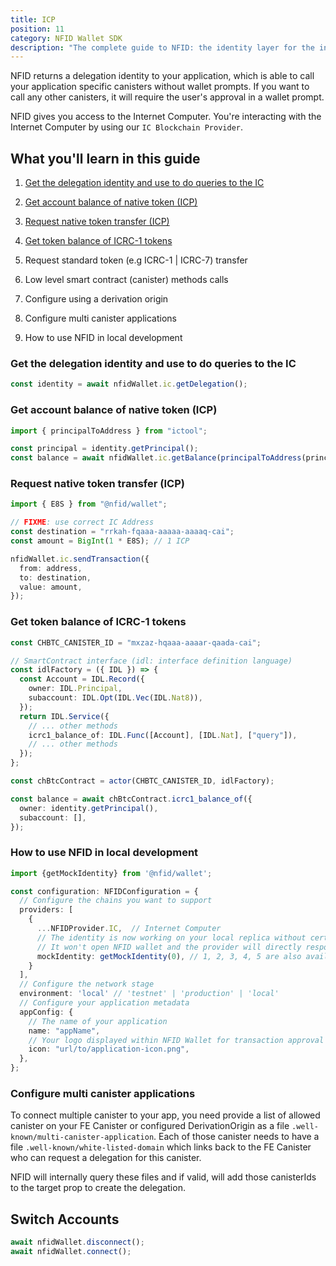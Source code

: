 ```yaml
---
title: ICP
position: 11
category: NFID Wallet SDK
description: "The complete guide to NFID: the identity layer for the internet."
---
```


NFID returns a delegation identity to your application, which is able to call your application specific canisters without wallet prompts. If you want to call any other canisters, it will require the user's approval in a wallet prompt.

NFID gives you access to the Internet Computer. You're interacting with the Internet Computer by using our `IC Blockchain Provider`.

## What you'll learn in this guide

1. [Get the delegation identity and use to do queries to the IC](/wallet/icp#get-the-delegation-identity-and-use-to-do-queries-to-the-ic)
2. [Get account balance of native token (ICP)](/wallet/icp#get-account-balance-of-native-token-icp)
3. [Request native token transfer (ICP)](/wallet/icp#request-icp-transfer)
4. [Get token balance of ICRC-1 tokens](/wallet/icp#get-token-balance-of-icrc-1-tokens)
5. Request standard token (e.g ICRC-1 | ICRC-7) transfer

6. Low level smart contract (canister) methods calls
7. Configure using a derivation origin
8. Configure multi canister applications
9. How to use NFID in local development

### Get the delegation identity and use to do queries to the IC

```typescript
const identity = await nfidWallet.ic.getDelegation();
```

### Get account balance of native token (ICP)

```typescript
import { principalToAddress } from "ictool";

const principal = identity.getPrincipal();
const balance = await nfidWallet.ic.getBalance(principalToAddress(principal));
```

### Request native token transfer (ICP)

```typescript
import { E8S } from "@nfid/wallet";

// FIXME: use correct IC Address
const destination = "rrkah-fqaaa-aaaaa-aaaaq-cai";
const amount = BigInt(1 * E8S); // 1 ICP

nfidWallet.ic.sendTransaction({
  from: address,
  to: destination,
  value: amount,
});
```

### Get token balance of ICRC-1 tokens

```typescript
const CHBTC_CANISTER_ID = "mxzaz-hqaaa-aaaar-qaada-cai";

// SmartContract interface (idl: interface definition language)
const idlFactory = ({ IDL }) => {
  const Account = IDL.Record({
    owner: IDL.Principal,
    subaccount: IDL.Opt(IDL.Vec(IDL.Nat8)),
  });
  return IDL.Service({
    // ... other methods
    icrc1_balance_of: IDL.Func([Account], [IDL.Nat], ["query"]),
    // ... other methods
  });
};

const chBtcContract = actor(CHBTC_CANISTER_ID, idlFactory);

const balance = await chBtcContract.icrc1_balance_of({
  owner: identity.getPrincipal(),
  subaccount: [],
});
```

### How to use NFID in local development

```typescript
import {getMockIdentity} from '@nfid/wallet';

const configuration: NFIDConfiguration = {
  // Configure the chains you want to support
  providers: [
    {
      ...NFIDProvider.IC,  // Internet Computer
      // The identity is now working on your local replica without certificate issues
      // It won't open NFID wallet and the provider will directly respond with that mocked identity
      mockIdentity: getMockIdentity(0), // 1, 2, 3, 4, 5 are also available
    }
  ],
  // Configure the network stage
  environment: 'local' // 'testnet' | 'production' | 'local'
  // Configure your application metadata
  appConfig: {
    // The name of your application
    name: "appName",
    // Your logo displayed within NFID Wallet for transaction approval and other interactions
    icon: "url/to/application-icon.png",
  },
};
```

### Configure multi canister applications

To connect multiple canister to your app, you need provide a list of allowed canister on your FE Canister or configured DerivationOrigin as a file `.well-known/multi-canister-application`. Each of those canister needs to have a file `.well-known/white-listed-domain` which links back to the FE Canister who can request a delegation for this canister.

NFID will internally query these files and if valid, will add those canisterIds to the target prop to create the delegation.

## Switch Accounts

```javascript
await nfidWallet.disconnect();
await nfidWallet.connect();
```
